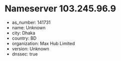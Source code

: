 # Nameserver 103.245.96.9

* as_number: 141731
* name: Unknown
* city: Dhaka
* country: BD
* organization: Max Hub Limited
* version: Unknown
* dnssec: true
